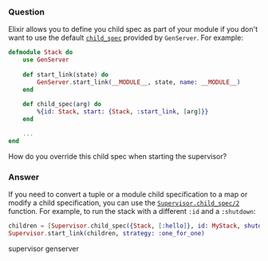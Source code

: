 ### Question

Elixir allows you to define you child spec  as part of your module if you don't
want to use the default
[`child_spec`](https://hexdocs.pm/elixir/GenServer.html) provided by
`GenServer`. For example:

```elixir
defmodule Stack do
    use GenServer
    
    def start_link(state) do
        GenServer.start_link(__MODULE__, state, name: __MODULE__)
    end
    
    def child_spec(arg) do
        %{id: Stack, start: {Stack, :start_link, [arg]}}
    end

    ... 
end
```

How do you override this child spec when starting the supervisor?


### Answer
If you need to convert a tuple or a module child specification to a map
or modify a child specification, you can use the
[`Supervisor.child_spec/2`](https://hexdocs.pm/elixir/Supervisor.html#child_spec/2)
function. For example, to run the stack with a different `:id` and a
`:shutdown`:

```elixir
children = [Supervisor.child_spec({Stack, [:hello]}, id: MyStack, shutdown: 10_000)]
Supervisor.start_link(children, strategy: :one_for_one)
```


supervisor genserver
